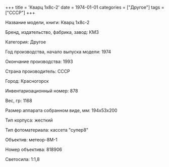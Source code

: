 +++
title = 'Кварц 1х8с-2'
date = 1974-01-01
categories = ["Другое"]
tags = ["СССР"]
+++

Название модели, книги: Кварц 1х8с-2

Бренд, издательство, фабрика, завод: КМЗ

Категория: Другое

Год производства, начало выпуска модели: 1974

Окончание производства: 1993

Страна производитель: СССР

Город: Красногорск

Инвентаризационный номер: 878

Вес, гр: 1168

Размер аппарата  собранном виде, мм: 194х53х200

Тип корпуса: жесткий

Тип фотоматериала: кассета "супер8"

Объектив: метеор-8М-1

Номер объектива: 818906

Светосила: 1:1,8

